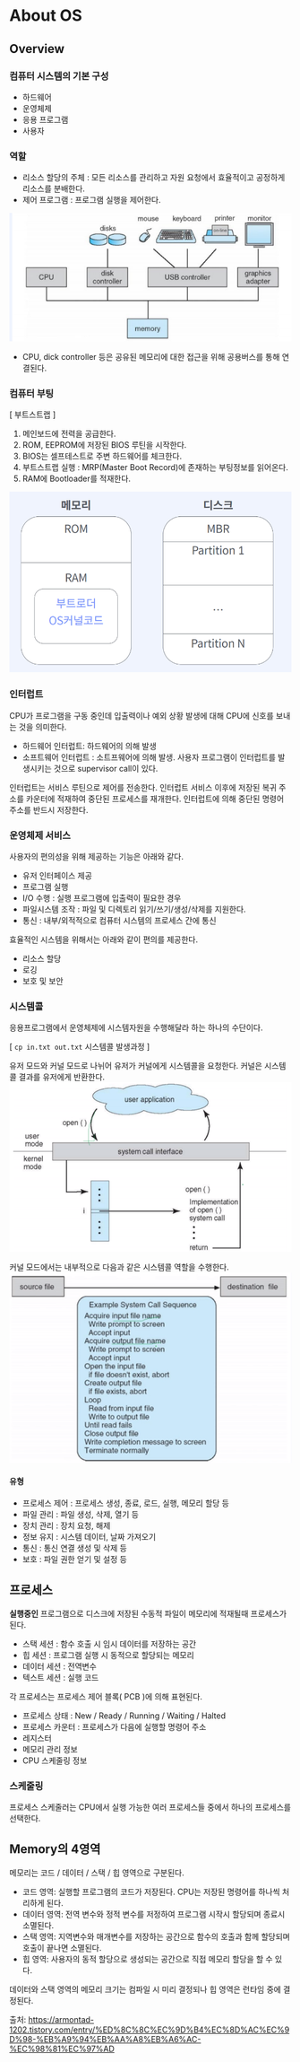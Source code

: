 # About OS
## Overview 
### 컴퓨터 시스템의 기본 구성
- 하드웨어
- 운영체제
- 응용 프로그램
- 사용자

### 역할
- 리소스 할당의 주체 : 모든 리소스를 관리하고 자원 요청에서 효율적이고 공정하게 리소스를 분배한다. 
- 제어 프로그램 : 프로그램 실행을 제어한다.

![](./png/2021-10-31-17-38-19.png)
- CPU, dick controller 등은 공유된 메모리에 대한 접근을 위해 공용버스를 통해 연결된다.

### 컴퓨터 부팅

[ 부트스트랩 ]
1. 메인보드에 전력을 공급한다.
2. ROM, EEPROM에 저장된 BIOS 루틴을 시작한다.
3. BIOS는 셀프테스트로 주변 하드웨어를 체크한다.
4. 부트스트랩 실행 : MRP(Master Boot Record)에 존재하는 부팅정보를 읽어온다.
5. RAM에 Bootloader를 적재한다.

![](./png/2021-10-31-17-41-59.png)

### 인터럽트
CPU가 프로그램을 구동 중인데 입출력이나 예외 상황 발생에 대해 CPU에 신호를 보내는 것을 의미한다. 

- 하드웨어 인터럽트: 하드웨어의 의해 발생
- 소프트웨어 인터럽트 : 소트프웨어에 의해 발생. 사용자 프로그램이 인터럽트를 발생시키는 것으로 supervisor call이 있다.

인터럽트는 서비스 루틴으로 제어를 전송한다. 인터럽트 서비스 이후에 저장된 복귀 주소를 카운터에 적재하여 중단된 프로세스를 재개한다. 인터럽트에 의해 중단된 명령어 주소를 반드시 저장한다.

### 운영체제 서비스
사용자의 편의성을 위해 제공하는 기능은 아래와 같다.
- 유저 인터페이스 제공
- 프로그램 실행
- I/O 수행 : 실행 프로그램에 입출력이 필요한 경우
- 파일시스템 조작 : 파일 및 디렉토리 읽기/쓰기/생성/삭제를 지원한다.
- 통신 : 내부/외적적으로 컴퓨터 시스템의 프로세스 간에 통신

효율적인 시스템을 위해서는 아래와 같이 편의를 제공한다.
- 리소스 할당 
- 로깅
- 보호 및 보안 

### 시스템콜
응용프로그램에서 운영체제에 시스템자원을 수행해달라 하는 하나의 수단이다.

[ `cp in.txt out.txt` 시스템콜 발생과정 ]  

유저 모드와 커널 모드로 나뉘어 유저가 커널에게 시스템콜을 요청한다. 커널은 시스템콜 결과를 유저에게 반환한다.
![](./png/2021-10-31-18-02-54.png)

커널 모드에서는 내부적으로 다음과 같은 시스템콜 역할을 수행한다.  
![](./png/2021-10-31-18-01-03.png)

#### 유형
- 프로세스 제어 : 프로세스 생성, 종료, 로드, 실행, 메모리 할당 등
- 파일 관리 : 파일 생성, 삭제, 열기 등 
- 장치 관리 : 장치 요청, 해제 
- 정보 유지 : 시스템 데이터, 날짜 가져오기
- 통신 : 통신 연결 생성 및 삭제 등
- 보호 : 파일 권한 얻기 및 설정 등

## 프로세스
**실행중인** 프로그램으로 디스크에 저장된 수동적 파일이 메모리에 적재될때 프로세스가 된다. 

- 스택 세션 : 함수 호출 시 임시 데이터를 저장하는 공간
- 힙 세션 : 프로그램 실행 시 동적으로 할당되는 메모리
- 데이터 세션 : 전역변수
- 텍스트 세션 : 실행 코드

각 프로세스는 프로세스 제어 블록( PCB )에 의해 표현된다.
- 프로세스 상태 : New / Ready / Running / Waiting / Halted
- 프로세스 카운터 : 프로세스가 다음에 실행할 명령어 주소
- 레지스터
- 메모리 관리 정보 
- CPU 스케줄링 정보

### 스케줄링
프로세스 스케줄러는 CPU에서 실행 가능한 여러 프로세스들 중에서 하나의 프로세스를 선택한다.

## Memory의 4영역
메모리는 코드 / 데이터 / 스택 / 힙 영역으로 구분된다.
- 코드 영역: 실행할 프로그램의 코드가 저장된다. CPU는 저장된 명령어를 하나씩 처리하게 된다.
- 데이터 영역: 전역 변수와 정적 변수를 저정하여 프로그램 시작시 할당되며 종료시 소멸된다.
- 스택 영역: 지역변수와 매개변수를 저장하는 공간으로 함수의 호출과 함께 할당되며 호출이 끝나면 소멸된다.
- 힙 영역: 사용자의 동적 할당으로 생성되는 공간으로 직접 메모리 할당을 할 수 있다. 

데이터와 스택 영역의 메모리 크기는 컴파일 시 미리 결정되나 힙 영역은 런타임 중에 결정된다.

출처: https://armontad-1202.tistory.com/entry/%ED%8C%8C%EC%9D%B4%EC%8D%AC%EC%9D%98-%EB%A9%94%EB%AA%A8%EB%A6%AC-%EC%98%81%EC%97%AD